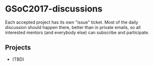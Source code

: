 # GSoC2017-discussions

Each accepted project has its own "issue" ticket. Most of the daily discussion should happen there, better than in private emails, so all interested mentors (and everybody else) can subscribe and participate. 

## Projects

* (TBD)


